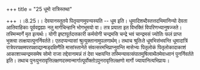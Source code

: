 +++
title = "25 धूमो रात्रिस्तथा"

+++
।।8.25।। देवयानस्तुतये पितृयाणमुपन्यस्यति -- धूम इति।
धूमादिशब्दैस्तत्तदभिमानिन्यो देवता आतिवाहिकाः पूर्ववद्वह्याः नतु
मार्गचिन्हानि भोगभूमयो वा। तत्र प्रयाता इत विभक्तिं विपरिणभ्यानुषज्जते।
तस्मिन्मार्गे मृत इत्यर्थः। योगी इष्टापूर्तदत्तकारी कर्मयोगी चन्द्रमसि
चन्द्रे भवं चान्द्रमसं ज्योतिः फलं प्राप्त भुक्त्वा
तत्क्षयात्पुनर्निवर्तते। एतदप्यन्यासां श्रुत्युक्तानामुपलणार्थम्। तथाच
श्रुतिःते धूमभिसंभवन्ति धूमादात्रिं
रात्रेपरपक्षमपरपक्षाद्यान्षड्दक्षिणैति मासांस्तानेते
संवत्सरमभिप्राप्नुवन्ति मासेभ्यः पितृलोकं पितृलोकादाकाशं
आकाशाच्चन्द्रमसमेष सोमो राजा तद्देवानामन्नं तं देवा भक्षयन्ति
तस्मिन्यावत्संपातमुषित्वाथैतमेवाध्वानं पुनर्निवर्तते इति। तथाच
पुनःपुनरावृत्तिलक्षणदस्मान्मार्गात्पूर्वोक्तोऽपुनरावृत्तिलक्षणो मार्गो
ज्यायानित्यभिप्रायः।
